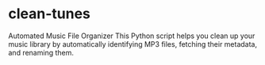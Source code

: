 # clean-tunes
Automated Music File Organizer This Python script helps you clean up your music library by automatically identifying MP3 files, fetching their metadata, and renaming them.
